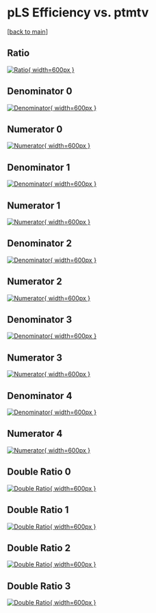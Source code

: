 # pLS Efficiency vs. ptmtv

[[back to main](./)]



## Ratio

[![Ratio](../mtv/var/pLS_vtr_11_0_eff_ptmtv.png){ width=600px }](../mtv/var/pLS_vtr_11_0_eff_ptmtv.pdf)

## Denominator 0

[![Denominator](../mtv/den/pLS_vtr_11_0_eff_ptmtv_den0.png){ width=600px }](../mtv/den/pLS_vtr_11_0_eff_ptmtv_den0.pdf)

## Numerator 0

[![Numerator](../mtv/num/pLS_vtr_11_0_eff_ptmtv_num0.png){ width=600px }](../mtv/num/pLS_vtr_11_0_eff_ptmtv_num0.pdf)

## Denominator 1

[![Denominator](../mtv/den/pLS_vtr_11_0_eff_ptmtv_den1.png){ width=600px }](../mtv/den/pLS_vtr_11_0_eff_ptmtv_den1.pdf)

## Numerator 1

[![Numerator](../mtv/num/pLS_vtr_11_0_eff_ptmtv_num1.png){ width=600px }](../mtv/num/pLS_vtr_11_0_eff_ptmtv_num1.pdf)

## Denominator 2

[![Denominator](../mtv/den/pLS_vtr_11_0_eff_ptmtv_den2.png){ width=600px }](../mtv/den/pLS_vtr_11_0_eff_ptmtv_den2.pdf)

## Numerator 2

[![Numerator](../mtv/num/pLS_vtr_11_0_eff_ptmtv_num2.png){ width=600px }](../mtv/num/pLS_vtr_11_0_eff_ptmtv_num2.pdf)

## Denominator 3

[![Denominator](../mtv/den/pLS_vtr_11_0_eff_ptmtv_den3.png){ width=600px }](../mtv/den/pLS_vtr_11_0_eff_ptmtv_den3.pdf)

## Numerator 3

[![Numerator](../mtv/num/pLS_vtr_11_0_eff_ptmtv_num3.png){ width=600px }](../mtv/num/pLS_vtr_11_0_eff_ptmtv_num3.pdf)

## Denominator 4

[![Denominator](../mtv/den/pLS_vtr_11_0_eff_ptmtv_den4.png){ width=600px }](../mtv/den/pLS_vtr_11_0_eff_ptmtv_den4.pdf)

## Numerator 4

[![Numerator](../mtv/num/pLS_vtr_11_0_eff_ptmtv_num4.png){ width=600px }](../mtv/num/pLS_vtr_11_0_eff_ptmtv_num4.pdf)

## Double Ratio 0

[![Double Ratio](../mtv/ratio/pLS_vtr_11_0_eff_ptmtv_ratio0.png){ width=600px }](../mtv/ratio/pLS_vtr_11_0_eff_ptmtv_ratio0.pdf)

## Double Ratio 1

[![Double Ratio](../mtv/ratio/pLS_vtr_11_0_eff_ptmtv_ratio1.png){ width=600px }](../mtv/ratio/pLS_vtr_11_0_eff_ptmtv_ratio1.pdf)

## Double Ratio 2

[![Double Ratio](../mtv/ratio/pLS_vtr_11_0_eff_ptmtv_ratio2.png){ width=600px }](../mtv/ratio/pLS_vtr_11_0_eff_ptmtv_ratio2.pdf)

## Double Ratio 3

[![Double Ratio](../mtv/ratio/pLS_vtr_11_0_eff_ptmtv_ratio3.png){ width=600px }](../mtv/ratio/pLS_vtr_11_0_eff_ptmtv_ratio3.pdf)


